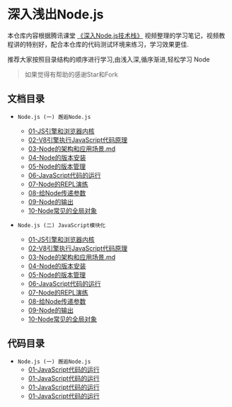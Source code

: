 # 深入浅出Node.js

本仓库内容根据腾讯课堂 [《深入Node.js技术栈》](https://ke.qq.com/course/3025600) 视频整理的学习笔记，视频教程讲的特别好，配合本仓库的代码测试环境来练习，学习效果更佳.

推荐大家按照目录结构的顺序进行学习,由浅入深,循序渐进,轻松学习 Node

> 如果觉得有帮助的感谢Star和Fork

## 文档目录

- `Node.js (一) 邂逅Node.js`
  + [01-JS引擎和浏览器内核](01_邂逅Node.js/md/01-JS引擎和浏览器内核.md)
  + [02-V8引擎执行JavaScript代码原理](01_邂逅Node.js/md/02-V8引擎执行JavaScript代码原理.md)
  + [03-Node的架构和应用场景.md](01_邂逅Node.js/md/03-Node的架构和应用场景.md)
  + [04-Node的版本安装](01_邂逅Node.js/md/04-Node的版本安装.md)
  + [05-Node的版本管理](01_邂逅Node.js/md/05-Node的版本管理.md)
  + [06-JavaScript代码的运行](01_邂逅Node.js/md/06-JavaScript代码的运行.md)
  + [07-Node的REPL演练](01_邂逅Node.js/md/07-Node的REPL演练.md)
  + [08-给Node传递参数](01_邂逅Node.js/md/08-给Node传递参数.md)
  + [09-Node的输出](01_邂逅Node.js/md/09-Node的输出.md)
  + [10-Node常见的全局对象](01_邂逅Node.js/md/10-Node常见的全局对象.md)
  
- `Node.js (二) JavaScript模块化`
  + [01-JS引擎和浏览器内核](01_邂逅Node.js/md/01-JS引擎和浏览器内核.md)
  + [02-V8引擎执行JavaScript代码原理](01_邂逅Node.js/md/02-V8引擎执行JavaScript代码原理.md)
  + [03-Node的架构和应用场景.md](01_邂逅Node.js/md/03-Node的架构和应用场景.md)
  + [04-Node的版本安装](01_邂逅Node.js/md/04-Node的版本安装.md)
  + [05-Node的版本管理](01_邂逅Node.js/md/05-Node的版本管理.md)
  + [06-JavaScript代码的运行](01_邂逅Node.js/md/06-JavaScript代码的运行.md)
  + [07-Node的REPL演练](01_邂逅Node.js/md/07-Node的REPL演练.md)
  + [08-给Node传递参数](01_邂逅Node.js/md/08-给Node传递参数.md)
  + [09-Node的输出](01_邂逅Node.js/md/09-Node的输出.md)
  + [10-Node常见的全局对象](01_邂逅Node.js/md/10-Node常见的全局对象.md)

## 代码目录

- `Node.js (一) 邂逅Node.js`
  + [01-JavaScript代码的运行](01_邂逅Node.js/code/01-JavaScript代码的运行)
  + [01-JavaScript代码的运行](01_邂逅Node.js/code/01-JavaScript代码的运行)
  + [01-JavaScript代码的运行](01_邂逅Node.js/code/01-JavaScript代码的运行)
  + [01-JavaScript代码的运行](01_邂逅Node.js/code/01-JavaScript代码的运行)
